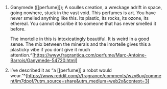 1. Ganymede ([[perfume]]); A soulles creation, a wreckage adrift in space, going nowhere, stuck in the vast void. This perfumes is art. You have never smelled anything like this. Its plastic, its rocks, its ozone, its ethereal. You cannot describe it to someone that has never smelled it before. 
   
   The imortelle in this is intoxicatingly beautiful. It is weird in a good sense. The mix between the minerals and the imortelle gives this a plasticky vibe if you dont give it much attention.^[https://www.fragrantica.com/perfume/Marc-Antoine-Barrois/Ganymede-54720.html]
2. I’ve described it as “a [[perfume]] a robot would wear.”^[https://www.reddit.com/r/fragrance/comments/wzv6uy/comment/im7dpof/?utm_source=share&utm_medium=web2x&context=3]